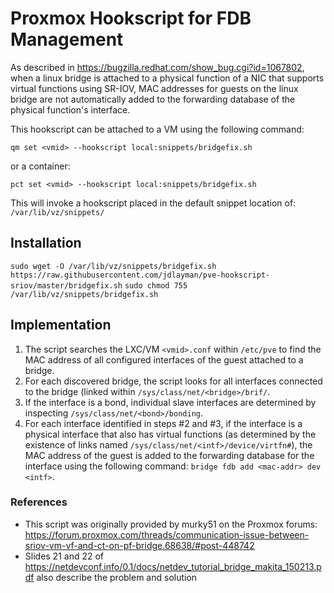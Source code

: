 # Proxmox Hookscript for FDB Management
As described in https://bugzilla.redhat.com/show_bug.cgi?id=1067802, when a linux bridge is attached to a physical function of a NIC that supports virtual functions using SR-IOV, MAC addresses for guests on the linux bridge are not automatically added to the forwarding database of the physical function's interface.

This hookscript can be attached to a VM using the following command:

`qm set <vmid> --hookscript local:snippets/bridgefix.sh`

or a container:

`pct set <vmid> --hookscript local:snippets/bridgefix.sh`

This will invoke a hookscript placed in the default snippet location of:
`/var/lib/vz/snippets/`

## Installation
`sudo wget -O /var/lib/vz/snippets/bridgefix.sh https://raw.githubusercontent.com/jdlayman/pve-hookscript-sriov/master/bridgefix.sh`
`sudo chmod 755 /var/lib/vz/snippets/bridgefix.sh`

## Implementation
1. The script searches the LXC/VM `<vmid>.conf` within `/etc/pve` to find the MAC address of all configured interfaces of the guest attached to a bridge. 
2. For each discovered bridge, the script looks for all interfaces connected to the bridge (linked within `/sys/class/net/<bridge>/brif/`.
3. If the interface is a bond, individual slave interfaces are determined by inspecting `/sys/class/net/<bond>/bonding`.
4. For each interface identified in steps #2 and #3, if the interface is a physical interface that also has virtual functions (as determined by the existence of links named  `/sys/class/net/<intf>/device/virtfn#`), the MAC address of the guest is added to the forwarding database for the interface using the following command: `bridge fdb add <mac-addr> dev <intf>`.

### References
- This script was originally provided by murky51 on the Proxmox forums: https://forum.proxmox.com/threads/communication-issue-between-sriov-vm-vf-and-ct-on-pf-bridge.68638/#post-448742
- Slides 21 and 22 of https://netdevconf.info/0.1/docs/netdev_tutorial_bridge_makita_150213.pdf also describe the problem and solution

